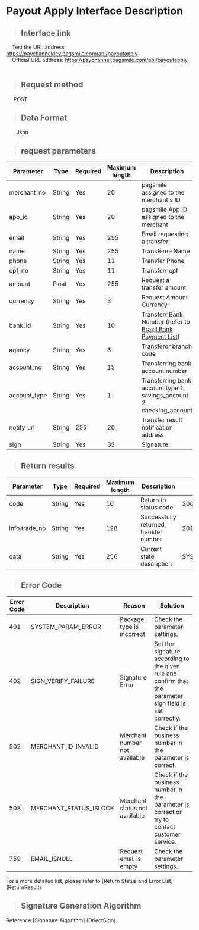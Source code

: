 # Payout Apply Interface Description

>## Interface link

    Test the URL address: https://paychanneldev.pagsmile.com/api/payoutapply  
    Official URL address: https://paychannel.pagsmile.com/api/payoutapply
    
>## Request method

     POST

>## Data Format
  
    Json

>## request parameters

Parameter | Type | Required | Maximum length | Description | Example value
--- | --- | --- | --- | --- | ---
merchant_no | String | Yes | 20 | pagsmile assigned to the merchant's ID | 1024201708140012289
app_id | String | Yes | 20 | pagsmile App ID assigned to the merchant | 2017051914172236111
email | String | Yes | 255 | Email requesting a transfer | test@pagsmile.com
name | String | Yes | 255 | Transferee Name | Test User Name
phone | String | Yes | 11 | Transfer Phone  | 13512345678
cpf_no | String | Yes | 11 | Transferr cpf  | 50284414727
amount | Float | Yes | 255 | Request a transfer amount | 100.1
currency | String | Yes | 3 | Request Amount Currency | BRL
bank_id | String | Yes | 10 | Transferr Bank Number (Refer to [Brazil Bank Payment List](Bankinfo)) | 318
agency | String | Yes | 6 | Transferor branch code | 123456
account_no | String | Yes | 15 | Transferring bank account number | 123456789012-34
account_type | String | Yes | 1 | Transferring bank account type 1 savings_account 2 checking_account | 1
notify_url | String | 255 | 20 | Transfer result notification address | https://www.pagsmile.com | https://www.pagsmile.com
sign | String | Yes | 32 | Signature |



>## Return results

Parameter | Type | Required | Maximum length | Description | Example value
--- | --- | --- | --- | --- | ---
code | String | Yes | 16 | Return to status code | 200: Request successful
info.trade_no | String | Yes | 128 | Successfully returned transfer number | 2019080904564629463
data | String | Yes | 256 | Current state description | SYSTEM_PARAM_ERROR

>## Error Code

Error Code | Description | Reason | Solution
--- | --- | --- | ---
401 | SYSTEM_PARAM_ERROR | Package type is incorrect | Check the parameter settings.
402 | SIGN_VERIFY_FAILURE | Signature Error | Set the signature according to the given rule and confirm that the parameter sign field is set correctly.
502 | MERCHANT_ID_INVALID | Merchant number not available | Check if the business number in the parameter is correct.
508 | MERCHANT_STATUS_ISLOCK | Merchant status not available | Check if the business number in the parameter is correct or try to contact customer service.
759 | EMAIL_ISNULL | Request email is empty | Check the parameter settings.

For a more detailed list, please refer to [Return Status and Error List] (ReturnResult)

>## Signature Generation Algorithm

Reference [Signature Algorithm] (DriectSign)
